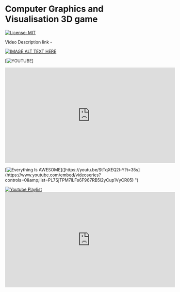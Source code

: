 # Computer Graphics and Visualisation 3D game

[![License: MIT](https://img.shields.io/badge/License-MIT-yellow.svg)](https://opensource.org/licenses/MIT)


Video Description link -

[![IMAGE ALT TEXT HERE](https://img.youtube.com/vi/litM2LtBQDA&listE/0.jpg)](https://www.youtube.com/watch?v=PL7SjTPM7lLFs6F967RB5l2yCup1VyCR05)




[![YOUTUBE](https://www.youtube.com/embed/videoseries?controls=0&amp;list=PL7SjTPM7lLFs6F967RB5l2yCup1VyCR05)]



<iframe width="560" height="315" src="https://www.youtube.com/embed/videoseries?controls=0&amp;list=PL7SjTPM7lLFs6F967RB5l2yCup1VyCR05" title="YouTube video player" frameborder="0" allow="accelerometer; autoplay; clipboard-write; encrypted-media; gyroscope; picture-in-picture" allowfullscreen></iframe>

[![Everything Is AWESOME]([http://i.imgur.com/Ot5DWAW.png](https://user-images.githubusercontent.com/100690789/173633151-1acbc69e-afbf-41c4-92a3-8a7d516d3143.jpg))]([https://youtu.be/StTqXEQ2l-Y?t=35s](https://www.youtube.com/embed/videoseries?controls=0&amp;list=PL7SjTPM7lLFs6F967RB5l2yCup1VyCR05) ")



<a href>
 <img alt="Youtube Playlist"/>
 <iframe width="560" height="315" src="https://www.youtube.com/embed/videoseries?controls=0&amp;list=PL7SjTPM7lLFs6F967RB5l2yCup1VyCR05" title="YouTube video player" frameborder="0" allow="accelerometer; autoplay; clipboard-write; encrypted-media; gyroscope; picture-in-picture" allowfullscreen></iframe>
</a>
